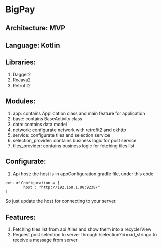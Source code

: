 # BigPay
## Architecture: MVP

## Language: Kotlin

## Libraries:
1. Dagger2
2. RxJava2
3. Retrofit2

## Modules:
1. app: contains Application class and main feature for application
2. base: contains BaseActivity class
3. data: contains data model
4. network: configurate network with retrofit2 and okhttp
5. service: configurate tiles and selection service
6. selection_provider: contains business logic for post service
7. tiles_provider: contains business logic for fetching tiles list

## Configurate:
1. Api host: the host is in appConfiguration.gradle file, under this code
```
ext.urlConfiguration = [
        host : "http://192.168.1.98:9238/"
]
```
So just update the host for connecting to your server.

## Features:
1. Fetching tiles list from api /tiles and show them into a recyclerView
2. Request post selection to server through /selection?id=<id_string> to receive a message from server


